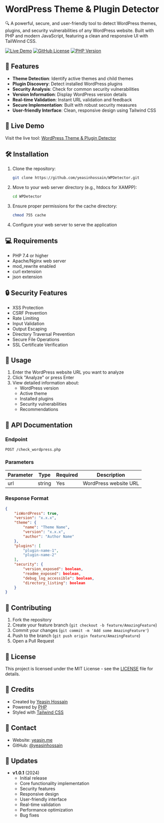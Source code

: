 # WordPress Theme & Plugin Detector

🔍 A powerful, secure, and user-friendly tool to detect WordPress themes, plugins, and security vulnerabilities of any WordPress website. Built with PHP and modern JavaScript, featuring a clean and responsive UI with TailWinnd CSS.

[![Live Demo](https://img.shields.io/badge/Live%20Demo-Visit%20Site-blue)](https://yeasin.me/wordpress-theme-plugin-detector/)
[![GitHub License](https://img.shields.io/github/license/yeasinhossain/WPDetector)](https://github.com/yeasinhossain/WPDetector/blob/main/LICENSE)
[![PHP Version](https://img.shields.io/badge/PHP-%3E%3D7.4-blue.svg)](https://php.net/)

## 🌟 Features

- **Theme Detection**: Identify active themes and child themes
- **Plugin Discovery**: Detect installed WordPress plugins
- **Security Analysis**: Check for common security vulnerabilities
- **Version Information**: Display WordPress version details
- **Real-time Validation**: Instant URL validation and feedback
- **Secure Implementation**: Built with robust security measures
- **User-friendly Interface**: Clean, responsive design using Tailwind CSS

## 🚀 Live Demo

Visit the live tool: [WordPress Theme & Plugin Detector](https://yeasin.me/wordpress-theme-plugin-detector/)

## 🛠️ Installation

1. Clone the repository:
   ```bash
   git clone https://github.com/yeasinhossain/WPDetector.git
   ```

2. Move to your web server directory (e.g., htdocs for XAMPP):
   ```bash
   cd WPDetector
   ```

3. Ensure proper permissions for the cache directory:
   ```bash
   chmod 755 cache
   ```

4. Configure your web server to serve the application

## 💻 Requirements

- PHP 7.4 or higher
- Apache/Nginx web server
- mod_rewrite enabled
- curl extension
- json extension

## 🔒 Security Features

- XSS Protection
- CSRF Prevention
- Rate Limiting
- Input Validation
- Output Escaping
- Directory Traversal Prevention
- Secure File Operations
- SSL Certificate Verification

## 🎯 Usage

1. Enter the WordPress website URL you want to analyze
2. Click "Analyze" or press Enter
3. View detailed information about:
   - WordPress version
   - Active theme
   - Installed plugins
   - Security vulnerabilities
   - Recommendations

## 📝 API Documentation

### Endpoint

```
POST /check_wordpress.php
```

### Parameters

| Parameter | Type   | Required | Description            |
|-----------|--------|----------|------------------------|
| url       | string | Yes      | WordPress website URL  |

### Response Format

```json
{
    "isWordPress": true,
    "version": "x.x.x",
    "theme": {
        "name": "Theme Name",
        "version": "x.x.x",
        "author": "Author Name"
    },
    "plugins": [
        "plugin-name-1",
        "plugin-name-2"
    ],
    "security": {
        "version_exposed": boolean,
        "readme_exposed": boolean,
        "debug_log_accessible": boolean,
        "directory_listing": boolean
    }
}
```

## 🤝 Contributing

1. Fork the repository
2. Create your feature branch (`git checkout -b feature/AmazingFeature`)
3. Commit your changes (`git commit -m 'Add some AmazingFeature'`)
4. Push to the branch (`git push origin feature/AmazingFeature`)
5. Open a Pull Request

## 📜 License

This project is licensed under the MIT License - see the [LICENSE](LICENSE) file for details.

## 🙏 Credits

- Created by [Yeasin Hossain](https://yeasin.me)
- Powered by [PHP](https://php.net)
- Styled with [Tailwind CSS](https://tailwindcss.com)

## 📧 Contact

- Website: [yeasin.me](https://yeasin.me)
- GitHub: [@yeasinhossain](https://github.com/yeasinhossain)

## 🔄 Updates

- **v1.0.1** (2024)
  - Initial release
  - Core functionality implementation
  - Security features
  - Responsive design
  - User-friendly interface
  - Real-time validation
  - Performance optimization
  - Bug fixes